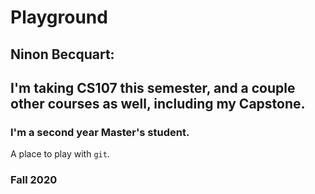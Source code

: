 # Playground
## Ninon Becquart:
## I'm taking CS107 this semester, and a couple other courses as well, including my Capstone.
### I'm a second year Master's student.
A place to play with `git`.

### Fall 2020
